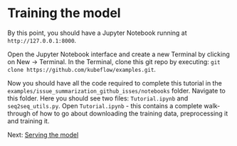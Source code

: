 # Training the model

By this point, you should have a Jupyter Notebook running at `http://127.0.0.1:8000`.

Open the Jupyter Notebook interface and create a new Terminal by clicking on New -> Terminal. In the Terminal, clone this git repo by executing: `git clone https://github.com/kubeflow/examples.git`.

Now you should have all the code required to complete this tutorial in the `examples/issue_summarization_github_isses/notebooks` folder. Navigate to this folder. Here you should see two files: `Tutorial.ipynb` and `seq2seq_utils.py`. Open `Tutorial.ipynb` - this contains a complete walk-through of how to go about downloading the training data, preprocessing it and training it.

Next: [Serving the model](serving_the_model.md)
